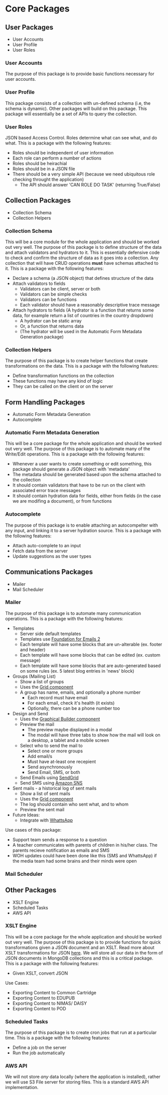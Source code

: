 # Core Packages

## User Packages

* User Accounts
* User Profile
* User Roles

### User Accounts

The purpose of this package is to provide basic functions necessary for user accounts.

### User Profile

This package consists of a collection with un-defined schema (i.e, the schema is dynamic). Other packages will build on this package. This package will essentially be a set of APIs to query the collection.

### User Roles

JSON based Access Control. Roles determine what can see what, and do what. This is a package with the following features:

* Roles should be independent of user information
* Each role can perform a number of actions
* Roles should be heirachial
* Roles should be in a JSON file
* There should be a very simple API (because we need ubiquitous role checking throught the application)
  * The API should answer 'CAN ROLE DO TASK' (returning True/False)

## Collection Packages

* Collection Schema
* Collection Helpers

### Collection Schema

This will be a core module for the whole application and should be worked out very well. The purpose of this package is to define structure of the data and attach validators and hydrators to it. This is essentially defensive code to check and confirm the structure of data as it goes into a collection. Any collection that will have CRUD operations **must** have schemas attached to it. This is a package with the following features:

* Declare a schema (a JSON object) that defines structure of the data
* Attach validators to fields
  * Validators can be client, server or both
  * Validators can be simple checks
  * Validators can be functions
  * Each validator should have a reasonably descriptive trace message
* Attach hydrators to fields (A hydrator is a function that returns some data, for example return a list of countries in the country dropdown)
  * A hydrator can be static array
  * Or, a function that returns data
  * (The hydrator will be used in the Automatic Form Metadata Generation package)

### Collection Helpers

The purpose of this package is to create helper functions that create transformations on the data. This is a package with the following features:

* Define transformation functions on the collection
* These functions may have any kind of logic
* They can be called on the client or on the server

## Form Handling Packages

* Automatic Form Metadata Generation
* Autocomplete

### Automatic Form Metadata Generation

This will be a core package for the whole application and should be worked out very well. The purpose of this package is to automate many of the Write/Edit operations. This is a package with the following features:

* Whenever a user wants to create something or edit something, this package should generate a JSON object with 'metadata'
* The metadata should be generated based upon the schema attached to the collection
* It should contain validators that have to be run on the client with associated error trace messages
* It should contain hydration data for fields, either from fields (in the case we are modifing a document), or from functions

### Autocomplete

The purpose of this package is to enable attaching an autocompelter with any input, and linking it to a server hydration source. This is a package with the following features:

* Attach auto-complete to an input
* Fetch data from the server
* Update suggestions as the user types

## Communications Packages

* Mailer
* Mail Scheduler

### Mailer

The purpose of this package is to automate many communication operations. This is a package with the following features:

* Templates
  * Server side default templates
  * Templates use [Foundation for Emails 2](http://foundation.zurb.com/emails/email-templates.html)
  * Each template will have some blocks that are un-alterable (ex. footer and header)
  * Each template will have some blocks that can be edited (ex. custom message)
  * Each template will have some blocks that are auto-generated based on some rules (ex. 5 latest blog entries in 'news' block)
* Groups (Mailing List)
  * Show a list of groups
  * Uses the [Grid component](https://bodhi-beta.com/docs/developer#developer-reusable-components-grid)
  * A group has name, emails, and optionally a phone number
    * Each record must have email
    * For each email, check it's health (it exists)
    * Optionally, there can be a phone number too
* Design and Send
  * Uses the [Graphical Builder component](https://bodhi-beta.com/docs/developer#developer-reusable-components-graphical-builder)
  * Preview the mail
    * The preview maybe displayed in a modal
    * The modal will have three tabs to show how the mail will look on a desktop, a tablet and a mobile screen
  * Select who to send the mail to
    * Select one or more groups
    * Add email/s
    * Must have at-least one recepient
    * Send asynchronously
    * Send Email, SMS, or both
  * Send Emails using [SendGrid](https://sendgrid.com/)
  * Send SMS using [Amazon SNS](http://docs.aws.amazon.com/sns/latest/dg/SMSMessages.html)
* Sent mails  - a historical log of sent mails
  * Show a list of sent mails
  * Uses the [Grid component](https://bodhi-beta.com/docs/developer#developer-reusable-components-grid)
  * The log should contain who sent what, and to whom
  * Preview the sent mail
* Future Ideas:
  * Integrate with [WhattsApp](http://whatsmate.github.io/2016-02-17-send-whatsapp-message-nodejs/)

Use cases of this package:

* Support team sends a response to a question
* A teacher communicates with parents of children in his/her class. The parents recieve notification as emails and SMS
* WOH updates could have been done like this (SMS and WhattsApp) if the media team had some brains and their minds were open

### Mail Scheduler

## Other Packages

* XSLT Engine
* Scheduled Tasks
* AWS API

### XSLT Engine

This will be a core package for the whole application and should be worked out very well. The purpose of this package is to provide functions for quick transformations given a JSON document and an XSLT. Read more about XSLT transformations for JSON [here](https://www.w3.org/TR/xslt-30/#json). We will store all our data in the form of JSON documents in MongoDB collections and this is a critical package. This is a package with the following features:

* Given XSLT, convert JSON

Use Cases:

* Exporting Content to Common Cartridge
* Exporting Content to EDUPUB
* Exporting Content to NIMAS/ DAISY
* Exporting Content to POD

### Scheduled Tasks

The purpose of this package is to create cron jobs that run at a particular time. This is a package with the following features:

* Define a job on the server
* Run the job automatically

### AWS API

We will not store _any_ data locally (where the application is installed), rather we will use S3 File server for storing files. This is a standard AWS API implementation.









